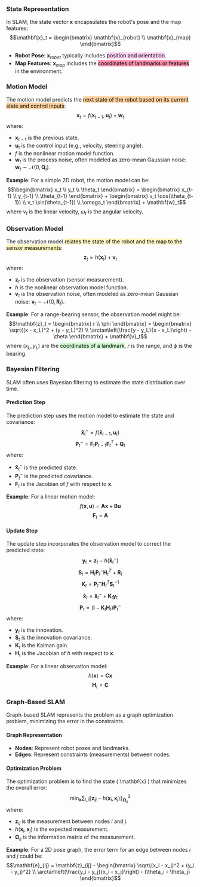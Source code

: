 ### State Representation
In SLAM, the state vector $\mathbf{x}$ encapsulates the robot's pose and the map features:
$$\mathbf{x}_t = \begin{bmatrix} \mathbf{x}_{robot} \\ \mathbf{x}_{map} \end{bmatrix}$$

- **Robot Pose**: $\mathbf{x}_{robot}$ typically includes <mark style="background: #FFB8EBA6;">position and orientation</mark>.
- **Map Features**: $\mathbf{x}_{map}$ includes the <mark style="background: #FF5582A6;">coordinates of landmarks or features</mark> in the environment.

### Motion Model
The motion model predicts the <mark style="background: #FFB86CA6;">next state of the robot based on its current state and control inputs</mark>:
$$\mathbf{x}_t = f(\mathbf{x}_{t-1}, \mathbf{u}_t) + \mathbf{w}_t$$
where:
- $\mathbf{x}_{t-1}$ is the previous state.
- $\mathbf{u}_t$ is the control input (e.g., velocity, steering angle).
- $f$ is the nonlinear motion model function.
- $\mathbf{w}_t$ is the process noise, often modeled as zero-mean Gaussian noise: $\mathbf{w}_t \sim \mathcal{N}(0, \mathbf{Q}_t)$.

**Example**:
For a simple 2D robot, the motion model can be:
$$\begin{bmatrix} x_t \\ y_t \\ \theta_t \end{bmatrix} = \begin{bmatrix} x_{t-1} \\ y_{t-1} \\ \theta_{t-1} \end{bmatrix} + \begin{bmatrix} v_t \cos(\theta_{t-1}) \\ v_t \sin(\theta_{t-1}) \\ \omega_t \end{bmatrix} + \mathbf{w}_t$$
where $v_t$ is the linear velocity, $\omega_t$ is the angular velocity.

### Observation Model
The observation model <mark style="background: #FFF3A3A6;">relates the state of the robot and the map to the sensor measurements</mark>:
$$\mathbf{z}_t = h(\mathbf{x}_t) + \mathbf{v}_t$$
where:
- $\mathbf{z}_t$ is the observation (sensor measurement).
- $h$ is the nonlinear observation model function.
- $\mathbf{v}_t$ is the observation noise, often modeled as zero-mean Gaussian noise: $\mathbf{v}_t \sim \mathcal{N}(0, \mathbf{R}_t)$.

**Example**:
For a range-bearing sensor, the observation model might be:
$$\mathbf{z}_t = \begin{bmatrix} r \\ \phi \end{bmatrix} = \begin{bmatrix} \sqrt{(x - x_L)^2 + (y - y_L)^2} \\ \arctan\left(\frac{y - y_L}{x - x_L}\right) - \theta \end{bmatrix} + \mathbf{v}_t$$
where $(x_L, y_L)$ are the <mark style="background: #BBFABBA6;">coordinates of a landmark</mark>, $r$ is the range, and $\phi$ is the bearing.

### Bayesian Filtering
SLAM often uses Bayesian filtering to estimate the state distribution over time.

#### Prediction Step
The prediction step uses the motion model to estimate the state and covariance:
$$\mathbf{\hat{x}}_t^- = f(\mathbf{\hat{x}}_{t-1}, \mathbf{u}_t)$$
$$\mathbf{P}_t^- = \mathbf{F}_t \mathbf{P}_{t-1} \mathbf{F}_t^T + \mathbf{Q}_t$$
where:
-  $\mathbf{\hat{x}}_t^-$ is the predicted state.
- $\mathbf{P}_t^-$ is the predicted covariance.
- $\mathbf{F}_t$ is the Jacobian of $f$ with respect to $\mathbf{x}$.

**Example**:
For a linear motion model:
$$f(\mathbf{x}, \mathbf{u}) = \mathbf{A} \mathbf{x} + \mathbf{B} \mathbf{u}$$
$$\mathbf{F}_t = \mathbf{A}$$

#### Update Step
The update step incorporates the observation model to correct the predicted state:
$$\mathbf{y}_t = \mathbf{z}_t - h(\mathbf{\hat{x}}_t^-) $$
$$\mathbf{S}_t = \mathbf{H}_t \mathbf{P}_t^- \mathbf{H}_t^T + \mathbf{R}_t$$
$$\mathbf{K}_t = \mathbf{P}_t^- \mathbf{H}_t^T \mathbf{S}_t^{-1}$$
$$\mathbf{\hat{x}}_t = \mathbf{\hat{x}}_t^- + \mathbf{K}_t \mathbf{y}_t$$
$$\mathbf{P}_t = (\mathbf{I} - \mathbf{K}_t \mathbf{H}_t) \mathbf{P}_t^-$$
where:
- $\mathbf{y}_t$ is the innovation.
- $\mathbf{S}_t$ is the innovation covariance.
- $\mathbf{K}_t$ is the Kalman gain.
- $\mathbf{H}_t$ is the Jacobian of $h$ with respect to $\mathbf{x}$.

**Example**:
For a linear observation model:
$$h(\mathbf{x}) = \mathbf{C} \mathbf{x}$$
$$\mathbf{H}_t = \mathbf{C}$$

### Graph-Based SLAM
Graph-based SLAM represents the problem as a graph optimization problem, minimizing the error in the constraints.

#### Graph Representation
- **Nodes**: Represent robot poses and landmarks.
- **Edges**: Represent constraints (measurements) between nodes.

#### Optimization Problem
The optimization problem is to find the state \( \mathbf{x} \) that minimizes the overall error:
$$\min_{\mathbf{x}} \sum_{i,j} \| \mathbf{z}_{ij} - h(\mathbf{x}_i, \mathbf{x}_j) \|^2_{\mathbf{\Omega}_{ij}}$$
where:
- $\mathbf{z}_{ij}$ is the measurement between nodes $i$ and $j$.
- $h(\mathbf{x}_i, \mathbf{x}_j)$ is the expected measurement.
- $\mathbf{\Omega}_{ij}$ is the information matrix of the measurement.

**Example**:
For a 2D pose graph, the error term for an edge between nodes $i$ and $j$ could be:
$$\mathbf{e}_{ij} = \mathbf{z}_{ij} - \begin{bmatrix} \sqrt{(x_i - x_j)^2 + (y_i - y_j)^2} \\ \arctan\left(\frac{y_i - y_j}{x_i - x_j}\right) - (\theta_i - \theta_j) \end{bmatrix}$$